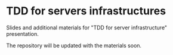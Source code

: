 # TDD for servers infrastructures

Slides and additional materials for "TDD for server infrastructure"
presentation.

The repository will be updated with the materials soon.

